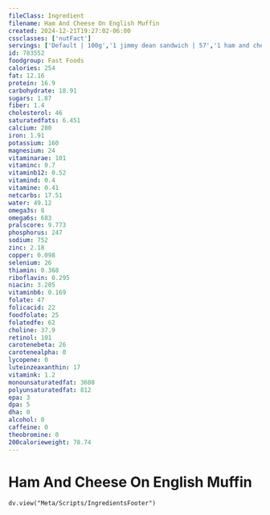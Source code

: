 ```yaml
---
fileClass: Ingredient
filename: Ham And Cheese On English Muffin
created: 2024-12-21T19:27:02-06:00
cssclasses: ['nutFact']
servings: ['Default | 100g','1 jimmy dean sandwich | 57','1 ham and cheese muffin | 96']
id: 783552
foodgroup: Fast Foods
calories: 254
fat: 12.16
protein: 16.9
carbohydrate: 18.91
sugars: 1.87
fiber: 1.4
cholesterol: 46
saturatedfats: 6.451
calcium: 280
iron: 1.91
potassium: 160
magnesium: 24
vitaminarae: 101
vitaminc: 0.7
vitaminb12: 0.52
vitamind: 0.4
vitamine: 0.41
netcarbs: 17.51
water: 49.12
omega3s: 8
omega6s: 683
pralscore: 9.773
phosphorus: 247
sodium: 752
zinc: 2.18
copper: 0.098
selenium: 26
thiamin: 0.368
riboflavin: 0.295
niacin: 3.205
vitaminb6: 0.169
folate: 47
folicacid: 22
foodfolate: 25
folatedfe: 62
choline: 37.9
retinol: 101
carotenebeta: 26
carotenealpha: 0
lycopene: 0
luteinzeaxanthin: 17
vitamink: 1.2
monounsaturatedfat: 3608
polyunsaturatedfat: 812
epa: 3
dpa: 5
dha: 0
alcohol: 0
caffeine: 0
theobromine: 0
200calorieweight: 78.74
---
```


# Ham And Cheese On English Muffin

```dataviewjs
dv.view("Meta/Scripts/IngredientsFooter")
```
